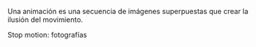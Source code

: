Una animación es una secuencia de imágenes superpuestas que crear la ilusión del movimiento.

Stop motion: fotografías